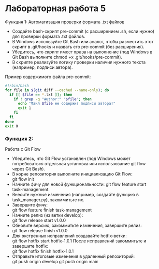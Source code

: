 # Лабораторная работа 5

Функция 1: 
Автоматизация проверки формата .txt файлов   
* Создайте bash-скрипт pre-commit (с расширением .sh, если нужно) для проверки формата .txt файлов.  
* В Windows используйте Git Bash или аналог, чтобы разместить этот скрипт в .git/hooks и назвать его pre-commit (без расширения).
* Убедитесь, что скрипт имеет права на выполнение (под Windows в Git Bash выполните chmod +x .git/hooks/pre-commit).  
* В скрипте реализуйте логику проверки наличия нужного текста (например, подписи автора).  

Пример содержимого файла pre-commit:
```bash
#!/bin/bash
for file in $(git diff --cached --name-only); do
  if [[ $file == *.txt ]]; then
    if ! grep -q "Author:" "$file"; then
      echo "Файл $file не содержит подписи автора!"
      exit 1
    fi
  fi
done
exit 0
```
### Функция 2: 
Работа с Git Flow 
* Убедитесь, что Git Flow установлен (под Windows может потребоваться отдельная установка или использование git flow через Git Bash).
* В корне репозитория выполните инициализацию Git Flow:  
git flow init
* Начните фичу для новой функциональности:
git flow feature start task-management
* Внесите нужные изменения (например, создайте функцию в task_manager.py), закоммитьте их.
* Завершите фичу:  
git flow feature finish task-management
* Начните релиз (из ветки develop):  
git flow release start v1.0.0
* Обновите версию, закоммитьте изменения, завершите релиз:  
git flow release finish v1.0.0
* Для экстренных исправлений создавайте hotfix-ветки:  
git flow hotfix start hotfix-1.0.1
После исправлений закоммитьте и завершите hotfix:  
git flow hotfix finish hotfix-1.0.1
* Отправьте итоговые изменения в удаленный репозиторий:  
git push origin develop
git push origin main
